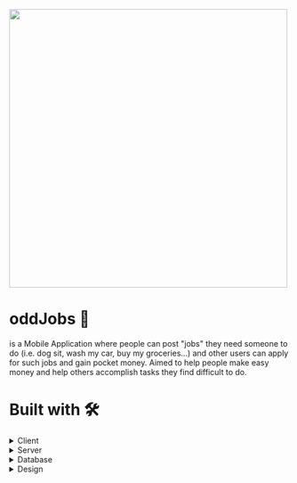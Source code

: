 <img src="https://user-images.githubusercontent.com/102797454/206843035-9cfd731f-f10a-4855-af20-5e7743e7011b.png" width="500" height="500">

# oddJobs :cowboy_hat_face: 
is a Mobile Application where people can post "jobs" they need someone to do (i.e. dog sit, wash my car, buy my groceries...) and other users can apply for such jobs and gain pocket money. Aimed to help people make easy money and help others accomplish tasks they find difficult to do. 
 
 # Built with :hammer_and_wrench:
 <details>
  <summary>Client</summary>
 ![Ionic](https://img.shields.io/badge/Ionic-%233880FF.svg?style=for-the-badge&logo=Ionic&logoColor=white)
 ![HTML5](https://img.shields.io/badge/html5-%23E34F26.svg?style=for-the-badge&logo=html5&logoColor=white)
 ![CSS3](https://img.shields.io/badge/css3-%231572B6.svg?style=for-the-badge&logo=css3&logoColor=white)
 ![TypeScript](https://img.shields.io/badge/typescript-%23007ACC.svg?style=for-the-badge&logo=typescript&logoColor=white)
</details>

<details>
  <summary>Server</summary>
 ![PHP](https://img.shields.io/badge/php-%23777BB4.svg?style=for-the-badge&logo=php&logoColor=white)
</details>

<details>
<summary>Database</summary>
 <ul>
![MySQL](https://img.shields.io/badge/mysql-%2300f.svg?style=for-the-badge&logo=mysql&logoColor=white)
 </ul>
</details>

<details>
<summary>Design</summary>
 ![Figma](https://img.shields.io/badge/figma-%23F24E1E.svg?style=for-the-badge&logo=figma&logoColor=white)
</details>
